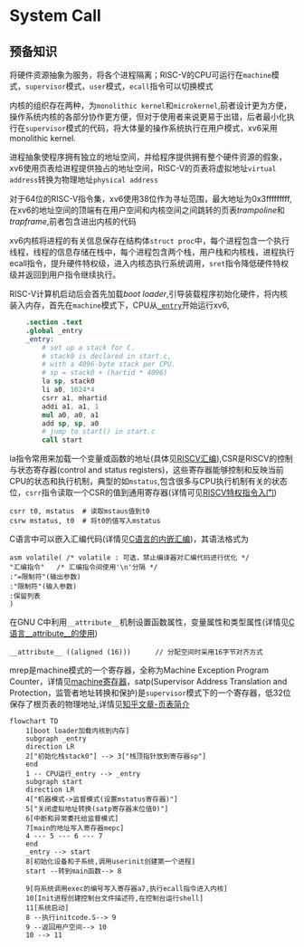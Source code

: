 # System Call

## 预备知识

将硬件资源抽象为服务，将各个进程隔离；RISC-V的CPU可运行在`machine`模式，`supervisor`模式，`user`模式，`ecall`指令可以切换模式

内核的组织存在两种，为`monolithic kernel`和`microkernel`,前者设计更为方便，操作系统内核的各部分协作更方便，但对于使用者来说更易于出错，后者最小化执行在`supervisor`模式的代码，将大体量的操作系统执行在用户模式，xv6采用monolithic kernel.

进程抽象使程序拥有独立的地址空间，并给程序提供拥有整个硬件资源的假象，xv6使用页表给进程提供独占的地址空间，RISC-V的页表将虚拟地址`virtual address`转换为物理地址`physical address`

对于64位的RISC-V指令集，xv6使用38位作为寻址范围，最大地址为0x3fffffffff,在xv6的地址空间的顶端有在用户空间和内核空间之间跳转的页表*trampoline*和*trapframe*,前者包含进出内核的代码

xv6内核将进程的有关信息保存在结构体`struct proc`中，每个进程包含一个执行线程，线程的信息存储在栈中，每个进程包含两个栈，用户栈和内核栈，进程执行ecall指令，提升硬件特权级，进入内核态执行系统调用，`sret`指令降低硬件特权级并返回到用户指令继续执行。

RISC-V计算机启动后会首先加载*boot loader*,引导装载程序初始化硬件，将内核装入内存，首先在`machine`模式下，CPU从[`_entry`](https://github.com/mit-pdos/xv6-riscv/blob/759bb34113d214819b2f01b2c38c0b36a5ca775b/kernel/entry.S#L7)开始运行xv6,

```.S
    .section .text
    .global _entry
    _entry:
        # set up a stack for C.
        # stack0 is declared in start.c,
        # with a 4096-byte stack per CPU.
        # sp = stack0 + (hartid * 4096)
        la sp, stack0
        li a0, 1024*4
        csrr a1, mhartid
        addi a1, a1, 1
        mul a0, a0, a1
        add sp, sp, a0
        # jump to start() in start.c
        call start    
```

la指令常用来加载一个变量或函数的地址(具体见[RISCV汇编](https://blog.csdn.net/qq_38915354/article/details/118460201)),CSR是RISCV的控制与状态寄存器(control and status registers)，这些寄存器能够控制和反映当前CPU的状态和执行机制，典型的如`mstatus`,包含很多与CPU执行机制有关的状态位，`csrr`指令读取一个CSR的值到通用寄存器(详情可见[RISCV特权指令入门](https://juejin.cn/post/6891962672892837901))

    csrr t0, mstatus  # 读取mstaus值到t0
    csrw mstatus, t0  # 将t0的值写入mstatus

C语言中可以嵌入汇编代码(详情见[C语言的内嵌汇编](https://zhuanlan.zhihu.com/p/348372132))，其语法格式为

    asm volatile( /* volatile : 可选，禁止编译器对汇编代码进行优化 */
    "汇编指令"   /* 汇编指令间使用'\n'分隔 */
    :"=限制符"(输出参数)
    :"限制符"(输入参数)
    :保留列表
    )

在GNU C中利用`__attribute__`机制设置函数属性，变量属性和类型属性(详情见[C语言__attribute__的使用](https://blog.csdn.net/qlexcel/article/details/92656797))

    __attribute__ ((aligned (16)))      // 分配空间时采用16字节对齐方式

mrep是machine模式的一个寄存器，全称为Machine Exception Program Counter，详情见[machine寄存器](https://blog.csdn.net/humphreyandkate/article/details/112941145)，satp(Supervisor Address Translation and Protection，监管者地址转换和保护)是`supervisor`模式下的一个寄存器，低32位保存了根页表的物理地址,详情见[知乎文章-页表简介](https://zhuanlan.zhihu.com/p/61430196)


```mermaid
flowchart TD
    1[boot loader加载内核到内存]
    subgraph _entry
    direction LR
    2["初始化栈stack0"] --> 3["栈顶指针放到寄存器sp"]
    end
    1 -- CPU运行_entry --> _entry
    subgraph start
    direction LR
    4["机器模式->监督模式(设置mstatus寄存器)"]
    5["关闭虚拟地址转换(satp寄存器末位值0)"]
    6[中断和异常委托给监督模式]
    7[main的地址写入寄存器mepc]
    4 --- 5 --- 6 --- 7
    end
    _entry --> start
    8[初始化设备和子系统,调用userinit创建第一个进程]
    start --转到main函数--> 8

    9[将系统调用exec的编号写入寄存器a7,执行ecall指令进入内核]
    10[Init进程创建控制台文件描述符,在控制台运行shell]
    11[系统启动]
    8 --执行initcode.S--> 9
    9 --返回用户空间--> 10
    10 --> 11
```

